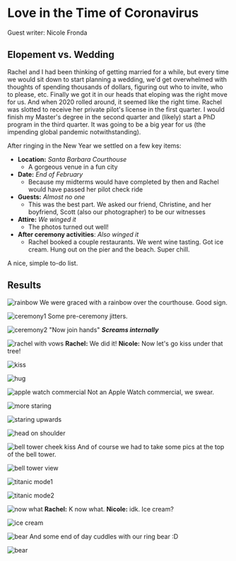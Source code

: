 # Love in the Time of Coronavirus

Guest writer: Nicole Fronda

## Elopement vs. Wedding

Rachel and I had been thinking of getting married for a while, but every time we would sit down to start planning a wedding, we'd get overwhelmed with thoughts of spending thousands of dollars, figuring out who to invite, who to please, etc.  Finally we got it in our heads that eloping was the right move for us.  And when 2020 rolled around, it seemed like the right time.  Rachel was slotted to receive her private pilot's license in the first quarter.  I would finish my Master's degree in the second quarter and (likely) start a PhD program in the third quarter.  It was going to be a big year for us (the impending global pandemic notwithstanding).

After ringing in the New Year we settled on a few key items:

- **Location:** *Santa Barbara Courthouse* 
	- A gorgeous venue in a fun city
- **Date:** *End of February*
	- Because my midterms would have completed by then and Rachel would have passed her pilot check ride 
- **Guests:** *Almost no one*
	- This was the best part.  We asked our friend, Christine, and her boyfriend, Scott (also our photographer) to be our witnesses
- **Attire:** *We winged it*
	- The photos turned out well!
- **After ceremony activities**: *Also winged it*
	- Rachel booked a couple restaurants.  We went wine tasting.  Got ice cream.  Hung out on the pier and the beach.  Super chill.

	
A nice, simple to-do list.

## Results

![rainbow](https://cdn.buttify.io/wedding/1.jpg)
We were graced with a rainbow over the courthouse.  Good sign.


![ceremony1](https://cdn.buttify.io/wedding/2.jpg)
Some pre-ceremony jitters.


![ceremony2](https://cdn.buttify.io/wedding/3.jpg)
"Now join hands"
***Screams internally***


![rachel with vows](https://cdn.buttify.io/wedding/4.jpg)
**Rachel:** We did it! 
**Nicole:** Now let's go kiss under that tree!


![kiss](https://cdn.buttify.io/wedding/5.jpg)


![hug](https://cdn.buttify.io/wedding/6.jpg)


![apple watch commercial](https://cdn.buttify.io/wedding/7.jpg)
Not an Apple Watch commercial, we swear.


![more staring](https://cdn.buttify.io/wedding/10.jpg)


![staring upwards](https://cdn.buttify.io/wedding/15.jpg)


![head on shoulder](https://cdn.buttify.io/wedding/16.jpg)


![bell tower cheek kiss](https://cdn.buttify.io/wedding/17.jpg)
And of course we had to take some pics at the top of the bell tower.


![bell tower view](https://cdn.buttify.io/wedding/18.jpg)


![titanic mode1](https://cdn.buttify.io/wedding/19.jpg)


![titanic mode2](https://cdn.buttify.io/wedding/20.jpg)


![now what](https://cdn.buttify.io/wedding/21.jpg)
**Rachel:** K now what.
**Nicole:** idk. Ice cream?


![ice cream](https://cdn.buttify.io/wedding/22.jpg)


![bear](https://cdn.buttify.io/wedding/23.jpg)
And some end of day cuddles with our ring bear :D


![bear](https://cdn.buttify.io/wedding/24.jpg)






